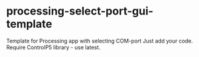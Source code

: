 # processing-select-port-gui-template

Template for Processing app with selecting COM-port
Just add your code. Require ControlP5 library - use latest.
